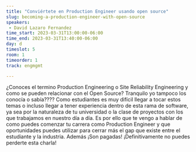 ```yaml
---
title: "Conviértete en Production Engineer usando open source"
slug: becoming-a-production-engineer-with-open-source
speakers:
 - David Lazaro Fernandez
time_start: 2023-03-31T13:00:00-06:00
time_end: 2023-03-31T13:40:00-06:00
day: d
timeslot: 5
room: 1
timeorder: 1
track: engmgmt

---
```


¿Conoces el termino Production Engineering o Site Reliability Engineering y como se pueden relacionar con el Open Source?
Tranquilo yo tampoco los conocía o sabía????
Como estudiantes es muy difícil llegar a tocar estos temas o incluso llegar a tener experiencia dentro de esta rama de software, ya sea por la naturaleza de tu universidad o la clase de proyectos con los que trabajamos en nuestro día a día. 
Es por ello que te vengo a hablar de como puedes comenzar tu carrera como Production Engineer y que oportunidades puedes utilizar para cerrar más el gap que existe entre el estudiante y la industria.
Además ¡Son pagadas!
¡Definitivamente no puedes perderte esta charla!